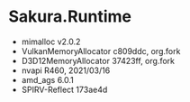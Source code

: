 # Sakura.Runtime

- mimalloc v2.0.2
- VulkanMemoryAllocator c809ddc, org.fork
- D3D12MemoryAllocator 37423ff, org.fork
- nvapi R460, 2021/03/16
- amd_ags 6.0.1
- SPIRV-Reflect 173ae4d